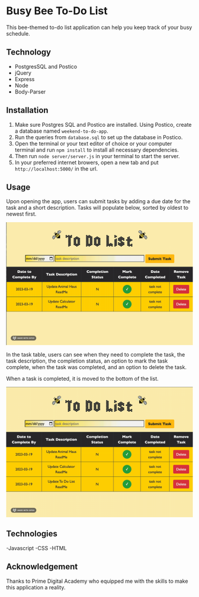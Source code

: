 # Busy Bee To-Do List

This bee-themed to-do list application can help you keep track of your busy schedule. 

## Technology
- PostgresSQL and Postico
- jQuery
- Express
- Node
- Body-Parser

## Installation
1. Make sure Postgres SQL and Postico are installed. Using Postico, create a database named `weekend-to-do-app`.
2. Run the queries from `database.sql` to set up the database in Postico.
3. Open the terminal or your text editor of choice or your computer terminal and run `npm install` to install all necessary dependencies. 
4. Then run `node server/server.js` in your terminal to start the server.
5. In your preferred internet browers, open a new tab and put `http://localhost:5000/` in the url.

## Usage

Upon opening the app, users can submit tasks by adding a due date for the task and a short description. Tasks will populate below, sorted by oldest to newest first. 

![usage](/documentation/addTask.gif)

In the task table, users can see when they need to complete the task, the task description, the completion status, an option to mark the task complete, when the task was completed, and an option to delete the task. 

When a task is completed, it is moved to the bottom of the list. 

![usage](/documentation/completeTask.gif)

## Technologies
-Javascript -CSS -HTML

## Acknowledgement
Thanks to Prime Digital Academy who equipped me with the skills to make this application a reality.

